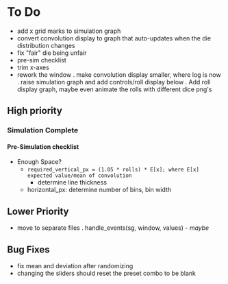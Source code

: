 # To Do

- add x grid marks to simulation graph
- convert convolution display to graph that auto-updates when the die distribution changes
- fix "fair" die being unfair
- pre-sim checklist
- trim x-axes
- rework the window
  . make convolution display smaller, where log is now
  . raise simulation graph and add controls/roll display below
  . Add roll display graph, maybe even animate the rolls with different dice png's

## High priority

### Simulation Complete

#### Pre-Simulation checklist

- Enough Space?
  - `required_vertical_px = (1.05 * rolls) * E[x]; where E[x] expected value/mean of convolution`
    - determine line thickness
  - horizontal_px: determine number of bins, bin width

## Lower Priority

- move to separate files
    . handle_events(sg, window, values) -  *maybe*

## Bug Fixes

- fix mean and deviation after randomizing
- changing the sliders should reset the preset combo to be blank
